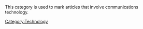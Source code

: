 This category is used to mark articles that involve communications
technology.

[Category:Technology](Category:Technology "wikilink")